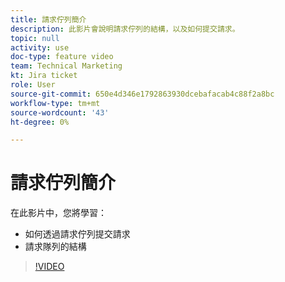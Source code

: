 ```yaml
---
title: 請求佇列簡介
description: 此影片會說明請求佇列的結構，以及如何提交請求。
topic: null
activity: use
doc-type: feature video
team: Technical Marketing
kt: Jira ticket
role: User
source-git-commit: 650e4d346e1792863930dcebafacab4c88f2a8bc
workflow-type: tm+mt
source-wordcount: '43'
ht-degree: 0%

---
```


# 請求佇列簡介

在此影片中，您將學習：

* 如何透過請求佇列提交請求
* 請求隊列的結構

>[!VIDEO](https://video.tv.adobe.com/v/335220/?quality=12&learn=on)

